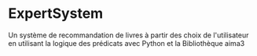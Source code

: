 # ExpertSystem
 Un système de recommandation de livres à partir des choix de l'utilisateur en utilisant la logique des prédicats avec Python et la Bibliothèque aima3

